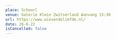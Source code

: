 ```yaml
---
place: Schoorl
venue: Galerie Klein Zwitserland Aanvang 15:30
url: https://www.wiesendeliefde.nl/
date: 26-6-22
isCancelled: false
---
```

